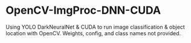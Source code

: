 # OpenCV-ImgProc-DNN-CUDA
Using YOLO DarkNeuralNet & CUDA to run image classification & object location with OpenCV. Weights, config, and class names not provided.

